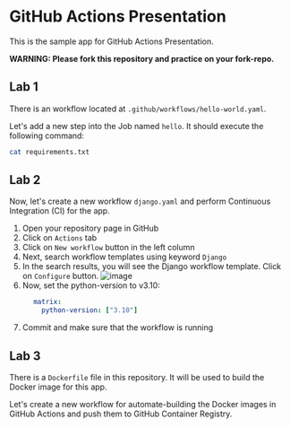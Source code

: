 # GitHub Actions Presentation

This is the sample app for GitHub Actions Presentation.

**WARNING: Please fork this repository and practice on your fork-repo.**

## Lab 1

There is an workflow located at `.github/workflows/hello-world.yaml`.

Let's add a new step into the Job named `hello`. It should execute the following command:

```bash
cat requirements.txt
```

## Lab 2

Now, let's create a new workflow `django.yaml` and perform Continuous Integration (CI) for the app.

1. Open your repository page in GitHub
2. Click on `Actions` tab
3. Click on `New workflow` button in the left column
4. Next, search workflow templates using keyword `Django`
5. In the search results, you will see the Django workflow template. Click on `Configure` button.
![image](https://github.com/devsuccess101/github-actions-bootcamp/assets/13513658/a2b4576a-a752-4615-a567-351d97d86884)
6. Now, set the python-version to v3.10:
```yaml
      matrix:
        python-version: ["3.10"]
```
7. Commit and make sure that the workflow is running

 ## Lab 3

 There is a `Dockerfile` file in this repository. It will be used to build the Docker image for this app.

 Let's create a new workflow for automate-building the Docker images in GitHub Actions and push them to GitHub Container Registry.
 
